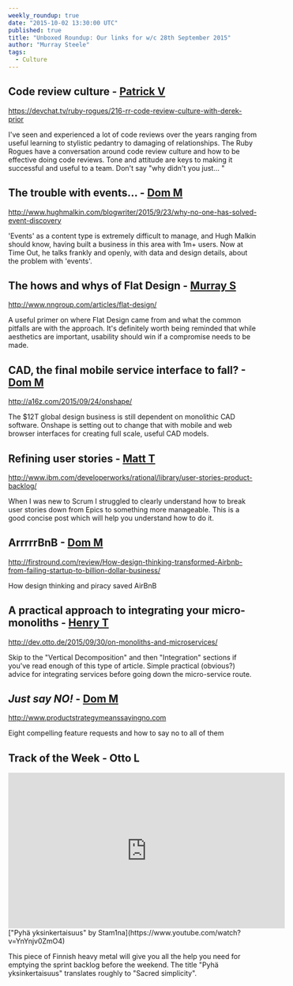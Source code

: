 ```yaml
---
weekly_roundup: true
date: "2015-10-02 13:30:00 UTC"
published: true
title: "Unboxed Roundup: Our links for w/c 28th September 2015"
author: "Murray Steele"
tags:
  - Culture
---
```


## Code review culture - [Patrick V](/people#patrick-vine)

https://devchat.tv/ruby-rogues/216-rr-code-review-culture-with-derek-prior

I've seen and experienced a lot of code reviews over the years ranging from useful learning to stylistic pedantry to damaging of relationships. The Ruby Rogues have a conversation around code review culture and how to be effective doing code reviews.  Tone and attitude are keys to making it successful and useful to a team. Don't say "why didn't you just... <do it they way I thought of first>"

## The trouble with events... - [Dom M](/people/dominic-mason)

http://www.hughmalkin.com/blogwriter/2015/9/23/why-no-one-has-solved-event-discovery

'Events' as a content type is extremely difficult to manage, and Hugh Malkin should know, having built a business in this area with 1m+ users. Now at Time Out, he talks frankly and openly, with data and design details, about the problem with 'events'.

## The hows and whys of Flat Design - [Murray S](/people#murray-steele)

http://www.nngroup.com/articles/flat-design/

A useful primer on where Flat Design came from and what the common pitfalls are with the approach.  It's definitely worth being reminded that while aesthetics are important, usability should win if a compromise needs to be made.

## CAD, the final mobile service interface to fall? - [Dom M](/people/dominic-mason)

http://a16z.com/2015/09/24/onshape/

The $12T global design business is still dependent on monolithic CAD software. Onshape is setting out to change that with mobile and web browser interfaces for creating full scale, useful CAD models.

## Refining user stories - [Matt T](https://uk.linkedin.com/in/mattturrell1)

http://www.ibm.com/developerworks/rational/library/user-stories-product-backlog/

When I was new to Scrum I struggled to clearly understand how to break user stories down from Epics to something more manageable. This is a good concise post which will help you understand how to do it.

## ArrrrrBnB - [Dom M](/people/dominic-mason)

http://firstround.com/review/How-design-thinking-transformed-Airbnb-from-failing-startup-to-billion-dollar-business/

How design thinking and piracy saved AirBnB

## A practical approach to integrating your micro-monoliths - [Henry T](/people#henry-turner)

http://dev.otto.de/2015/09/30/on-monoliths-and-microservices/

Skip to the "Vertical Decomposition" and then "Integration" sections if you've read enough of this type of article. Simple practical (obvious?) advice for integrating services before going down the micro-service route.

## ​*Just say NO!*​​ - [Dom M](/people/dominic-mason)

http://www.productstrategymeanssayingno.com

Eight compelling feature requests and how to say no to all of them

## Track of the Week - Otto L

<iframe width="560" height="315" src="https://www.youtube.com/embed/YnYnjv0ZmO4" frameborder="0" allowfullscreen></iframe>
["Pyhä yksinkertaisuus" by Stam1na](https://www.youtube.com/watch?v=YnYnjv0ZmO4)

This piece of Finnish heavy metal will give you all the help you need for emptying the sprint backlog before the weekend. The title "Pyhä yksinkertaisuus" translates roughly to "Sacred simplicity".
